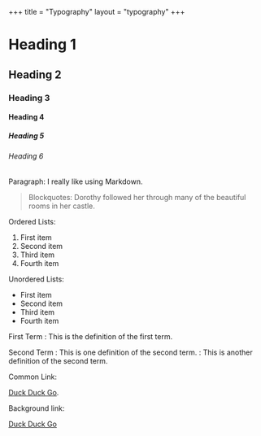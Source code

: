 +++
title = "Typography"
layout = "typography"
+++

# Heading 1

## Heading 2

### Heading 3

#### Heading 4

##### Heading 5

###### Heading 6

Paragraph: I really like using Markdown.

> Blockquotes: Dorothy followed her through many of the beautiful rooms in her castle.

Ordered Lists:

1. First item
2. Second item
3. Third item
4. Fourth item

Unordered Lists:

- First item
- Second item
- Third item
- Fourth item

First Term
: This is the definition of the first term.

Second Term
: This is one definition of the second term.
: This is another definition of the second term.

Common Link:

[Duck Duck Go](https://duckduckgo.com).

Background link:

<div style="display: inline-block">
    <a class="link-background" href="#">Duck Duck Go</a>
</div>
